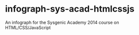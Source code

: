 infograph-sys-acad-htmlcssjs
============================

An infograph for the Sysgenic Academy 2014 course on HTML/CSS/JavaScript
